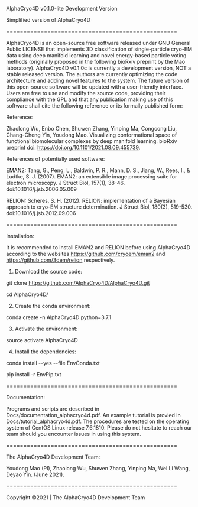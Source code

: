 AlphaCryo4D v0.1.0-lite Development Version

Simplified version of AlphaCryo4D

==================================================

AlphaCryo4D is an open-source free software released under GNU General Public LICENSE that implements 3D classification of single-particle cryo-EM data using deep manifold learning and novel energy-based particle voting methods (originally proposed in the following bioRxiv preprint by the Mao laboratory). AlphaCryo4D v0.1.0c is currently a development version, NOT a stable released version. The authors are currently optimizing the code architecture and adding novel features to the system. The future version of this open-source software will be updated with a user-friendly interface. Users are free to use and modify the source code, providing their compliance with the GPL and that any publication making use of this software shall cite the following reference or its formally published form:

Reference:

Zhaolong Wu, Enbo Chen, Shuwen Zhang, Yinping Ma, Congcong Liu, Chang-Cheng Yin, Youdong Mao. Visualizing conformational space of functional biomolecular complexes by deep manifold learning. bioRxiv preprint doi: https://doi.org/10.1101/2021.08.09.455739.

References of potentially used software:

EMAN2:
Tang, G., Peng, L., Baldwin, P. R., Mann, D. S., Jiang, W., Rees, I., & Ludtke, S. J. (2007). EMAN2: an extensible image processing suite for electron microscopy. J Struct Biol, 157(1), 38-46. doi:10.1016/j.jsb.2006.05.009

RELION:
Scheres, S. H. (2012). RELION: implementation of a Bayesian approach to cryo-EM structure determination. J Struct Biol, 180(3), 519-530. doi:10.1016/j.jsb.2012.09.006

==================================================

Installation:

It is recommended to install EMAN2 and RELION before using AlphaCryo4D according to the websites https://github.com/cryoem/eman2 and https://github.com/3dem/relion respectively.

1.  Download the source code: 

git clone https://github.com/AlphaCryo4D/AlphaCryo4D.git

cd AlphaCryo4D/

2.  Create the conda environment: 

conda create -n AlphaCryo4D python=3.7.1

3.  Activate the environment: 

source activate AlphaCryo4D

4.  Install the dependencies: 

conda install --yes --file EnvConda.txt 

pip install -r EnvPip.txt

==================================================

Documentation:

Programs and scripts are described in Docs/documentation_alphacryo4d.pdf. An example tutorial is provied in Docs/tutorial_alphacryo4d.pdf. The procedures are tested on the operating system of CentOS Linux release 7.6.1810. Please do not hesitate to reach our team should you encounter issues in using this system.

==================================================

The AlphaCryo4D Development Team:

Youdong Mao (PI), Zhaolong Wu, Shuwen Zhang, Yinping Ma, Wei Li Wang, Deyao Yin. (June 2021).

==================================================

Copyright ©2021 | The AlphaCryo4D Development Team
